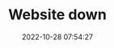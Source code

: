 ---
title: Website down
date: 2022-10-28 07:54:27
resolved: true
resolvedWhen: 2022-10-28 07:59:23
severity: down
affected:
  - Website
section: issue
---